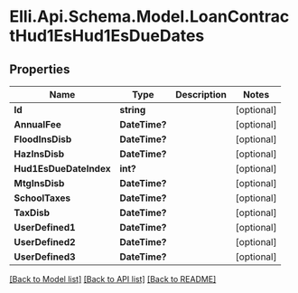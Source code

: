 # Elli.Api.Schema.Model.LoanContractHud1EsHud1EsDueDates
## Properties

Name | Type | Description | Notes
------------ | ------------- | ------------- | -------------
**Id** | **string** |  | [optional] 
**AnnualFee** | **DateTime?** |  | [optional] 
**FloodInsDisb** | **DateTime?** |  | [optional] 
**HazInsDisb** | **DateTime?** |  | [optional] 
**Hud1EsDueDateIndex** | **int?** |  | [optional] 
**MtgInsDisb** | **DateTime?** |  | [optional] 
**SchoolTaxes** | **DateTime?** |  | [optional] 
**TaxDisb** | **DateTime?** |  | [optional] 
**UserDefined1** | **DateTime?** |  | [optional] 
**UserDefined2** | **DateTime?** |  | [optional] 
**UserDefined3** | **DateTime?** |  | [optional] 

[[Back to Model list]](../README.md#documentation-for-models) [[Back to API list]](../README.md#documentation-for-api-endpoints) [[Back to README]](../README.md)

